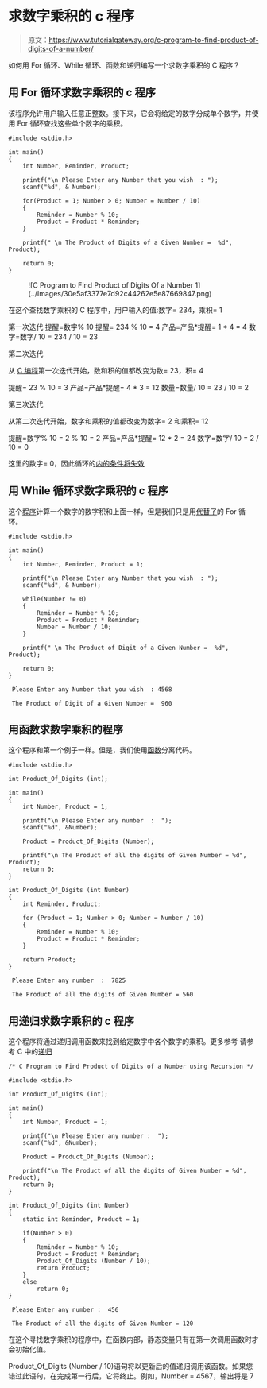 # 求数字乘积的 c 程序

> 原文：<https://www.tutorialgateway.org/c-program-to-find-product-of-digits-of-a-number/>

如何用 For 循环、While 循环、函数和递归编写一个求数字乘积的 C 程序？

## 用 For 循环求数字乘积的 c 程序

该程序允许用户输入任意正整数。接下来，它会将给定的数字分成单个数字，并使用 For 循环查找这些单个数字的乘积。

```
#include <stdio.h>

int main()
{
  	int Number, Reminder, Product;

  	printf("\n Please Enter any Number that you wish  : ");
  	scanf("%d", & Number);

  	for(Product = 1; Number > 0; Number = Number / 10)
  	{
  		Reminder = Number % 10;
		Product = Product * Reminder;
	}

	printf(" \n The Product of Digits of a Given Number =  %d", Product);

  	return 0;
}
```

<figure class="wp-block-image">![C Program to Find Product of Digits Of a Number 1](../Images/30e5af3377e7d92c44262e5e87669847.png)</figure>

在这个查找数字乘积的 C 程序中，用户输入的值:数字= 234，乘积= 1

第一次迭代
提醒=数字% 10
提醒= 234 % 10 = 4
产品=产品*提醒= 1 * 4 = 4
数字=数字/ 10 = 234 / 10 = 23

第二次迭代

从 [C 编程](https://www.tutorialgateway.org/c-programming/)第一次迭代开始，数和积的值都改变为数= 23，积= 4

提醒= 23 % 10 = 3
产品=产品*提醒= 4 * 3 = 12
数量=数量/ 10 = 23 / 10 = 2

第三次迭代

从第二次迭代开始，数字和乘积的值都改变为数字= 2 和乘积= 12

提醒=数字% 10 = 2 % 10 = 2
产品=产品*提醒= 12 * 2 = 24
数字=数字/ 10 = 2 / 10 = 0

这里的数字= 0，因此循环的[内的条件将失效](https://www.tutorialgateway.org/for-loop-in-c-programming/)

## 用 While 循环求数字乘积的 c 程序

这个[程序](https://www.tutorialgateway.org/c-programming-examples/)计算一个数字的数字积和上面一样，但是我们只是用[代替了](https://www.tutorialgateway.org/while-loop-in-c/)的 For 循环。

```
#include <stdio.h>

int main()
{
  	int Number, Reminder, Product = 1;

  	printf("\n Please Enter any Number that you wish  : ");
  	scanf("%d", & Number);

  	while(Number != 0)
  	{
  		Reminder = Number % 10;
		Product = Product * Reminder;
  		Number = Number / 10;
	}

	printf(" \n The Product of Digit of a Given Number =  %d", Product);

  	return 0;
}
```

```
 Please Enter any Number that you wish  : 4568

 The Product of Digit of a Given Number =  960
```

## 用函数求数字乘积的程序

这个程序和第一个例子一样。但是，我们使用[函数](https://www.tutorialgateway.org/functions-in-c/)分离代码。

```
#include <stdio.h>

int Product_Of_Digits (int); 

int main()
{
  	int Number, Product = 1;

  	printf("\n Please Enter any number  :  ");
  	scanf("%d", &Number);

  	Product = Product_Of_Digits (Number);

  	printf("\n The Product of all the digits of Given Number = %d", Product);
  	return 0;
}

int Product_Of_Digits (int Number)
{
  	int Reminder, Product;

  	for (Product = 1; Number > 0; Number = Number / 10)
  	{
    	Reminder = Number % 10;
    	Product = Product * Reminder;  
  	}     

 	return Product;
}
```

```
 Please Enter any number  :  7825

 The Product of all the digits of Given Number = 560
```

## 用递归求数字乘积的 c 程序

这个程序将通过递归调用函数来找到给定数字中各个数字的乘积。更多参考 请参考 C 中的[递归](https://www.tutorialgateway.org/recursion-in-c/)

```
/* C Program to Find Product of Digits of a Number using Recursion */

#include <stdio.h>

int Product_Of_Digits (int); 

int main()
{
  	int Number, Product = 1;

  	printf("\n Please Enter any number :  ");
  	scanf("%d", &Number);

  	Product = Product_Of_Digits (Number);

  	printf("\n The Product of all the digits of Given Number = %d", Product);
  	return 0;
}

int Product_Of_Digits (int Number)
{
  	static int Reminder, Product = 1;

  	if(Number > 0)
  	{
    	Reminder = Number % 10;
    	Product = Product * Reminder;
    	Product_Of_Digits (Number / 10);
    	return Product;
 	}
 	else
   		return 0;
}
```

```
 Please Enter any number :  456

 The Product of all the digits of Given Number = 120
```

在这个寻找数字乘积的程序中，在函数内部，静态变量只有在第一次调用函数时才会初始化值。

Product_Of_Digits (Number / 10)语句将以更新后的值递归调用该函数。如果您错过此语句，在完成第一行后，它将终止。例如，Number = 4567，输出将是 7